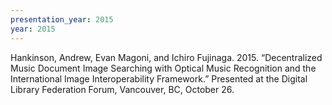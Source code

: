 ```yaml
---
presentation_year: 2015
year: 2015
---
```


Hankinson, Andrew, Evan Magoni, and Ichiro Fujinaga. 2015. “Decentralized Music Document Image Searching with Optical Music Recognition and the International Image Interoperability Framework.” Presented at the Digital Library Federation Forum, Vancouver, BC, October 26.